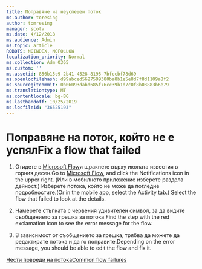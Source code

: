 ```yaml
---
title: Поправяне на неуспешен поток
ms.author: toresing
author: tomresing
manager: scotv
ms.date: 4/12/2018
ms.audience: Admin
ms.topic: article
ROBOTS: NOINDEX, NOFOLLOW
localization_priority: Normal
ms.collection: Adm_O365
ms.custom: ''
ms.assetid: 856b15c9-2b41-4528-8195-7bfccbf78d69
ms.openlocfilehash: d99abced5627599380ba8b1e5e8d7f8d1109a8f2
ms.sourcegitcommit: 0b06093dabd685f76cc39b1d7c0f8b03883b6e79
ms.translationtype: MT
ms.contentlocale: bg-BG
ms.lasthandoff: 10/25/2019
ms.locfileid: "36525193"
---
```

# <a name="fix-a-flow-that-failed"></a><span data-ttu-id="2b61d-102">Поправяне на поток, който не е успял</span><span class="sxs-lookup"><span data-stu-id="2b61d-102">Fix a flow that failed</span></span>

1. <span data-ttu-id="2b61d-103">Отидете в [Microsoft Flow](https://flow.microsoft.com/)и щракнете върху иконата известия в горния десен.</span><span class="sxs-lookup"><span data-stu-id="2b61d-103">Go to [Microsoft Flow](https://flow.microsoft.com/), and click the Notifications icon in the upper right.</span></span> <span data-ttu-id="2b61d-104">(Или в мобилното приложение изберете раздела дейност.) Изберете потока, който не може да погледне подробностите.</span><span class="sxs-lookup"><span data-stu-id="2b61d-104">(Or in the mobile app, select the Activity tab.) Select the flow that failed to look at the details.</span></span>
    
2. <span data-ttu-id="2b61d-105">Намерете стъпката с червения удивителен символ, за да видите съобщението за грешка за потока.</span><span class="sxs-lookup"><span data-stu-id="2b61d-105">Find the step with the red exclamation icon to see the error message for the flow.</span></span>
    
3. <span data-ttu-id="2b61d-106">В зависимост от съобщението за грешка, трябва да можете да редактирате потока и да го поправите.</span><span class="sxs-lookup"><span data-stu-id="2b61d-106">Depending on the error message, you should be able to edit the flow and fix it.</span></span> 
    
[<span data-ttu-id="2b61d-107">Чести повреди на потока</span><span class="sxs-lookup"><span data-stu-id="2b61d-107">Common flow failures</span></span>](https://go.microsoft.com/fwlink/?linkid=872110)
  

